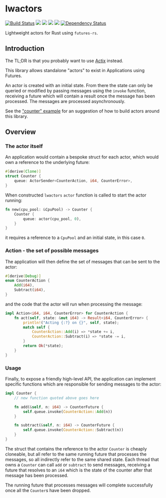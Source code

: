# lwactors

[![Build Status](https://travis-ci.org/benashford/lwactors.svg?branch=master)](https://travis-ci.org/benashford/lwactors)
[![](http://meritbadge.herokuapp.com/lwactors)](https://crates.io/crates/lwactors)
[![](https://img.shields.io/crates/d/lwactors.svg)](https://crates.io/crates/lwactors)
[![](https://img.shields.io/crates/dv/lwactors.svg)](https://crates.io/crates/lwactors)
[![](https://docs.rs/lwactors/badge.svg)](https://docs.rs/lwactors/)
[![Dependency Status](https://dependencyci.com/github/benashford/lwactors/badge)](https://dependencyci.com/github/benashford/lwactors)

Lightweight actors for Rust using `futures-rs`.

## Introduction

The TL;DR is that you probably want to use [Actix](https://github.com/actix/actix) instead.

This library allows standalone "actors" to exist in Applications using Futures.

An actor is created with an initial state.  From there the state can only be queried or modified by passing messages using the `invoke` function, receiving a future which will contain a result once the message has been processed.  The messages are processed asynchronously.

See the ["counter" example](examples/counter.rs) for an suggestion of how to build actors around this library.

## Overview

### The actor itself

An application would contain a bespoke struct for each actor, which would own a reference to the underlying future:

```rust
#[derive(Clone)]
struct Counter {
    queue: ActorSender<CounterAction, i64, CounterError>,
}
```

When constructed `lwactors` `actor` function is called to start the actor running:

```rust
fn new(cpu_pool: &CpuPool) -> Counter {
    Counter {
        queue: actor(cpu_pool, 0),
    }
}
```

it requires a reference to a `CpuPool` and an initial state, in this case `0`.

### Action - the set of possible messages

The application will then define the set of messages that can be sent to the actor:

```rust
#[derive(Debug)]
enum CounterAction {
    Add(i64),
    Subtract(i64),
}
```

and the code that the actor will run when processing the message:

```rust
impl Action<i64, i64, CounterError> for CounterAction {
    fn act(self, state: &mut i64) -> Result<i64, CounterError> {
        println!("Acting {:?} on {}", self, state);
        match self {
            CounterAction::Add(i) => *state += i,
            CounterAction::Subtract(i) => *state -= i,
        }
        return Ok(*state);
    }
}
```

### Usage

Finally, to expose a friendly high-level API, the application can implement specific functions which are responsible for sending messages to the actor:

```rust
impl Counter {
    // new function quoted above goes here

    fn add(&self, n: i64) -> CounterFuture {
        self.queue.invoke(CounterAction::Add(n))
    }

    fn subtract(&self, n: i64) -> CounterFuture {
        self.queue.invoke(CounterAction::Subtract(n))
    }
}
```

The struct that contains the reference to the actor `Counter` is cheaply cloneable, but all refer to the same running future that processes the messages, so all indirectly refer to the same shared state.  Each thread that owns a `Counter` can call `add` or `subtract` to send messages, receiving a future that resolves to an `i64` which is the state of the counter after that message has been processed.

The running future that processes messages will complete successfully once all the `Counter`s have been dropped.
